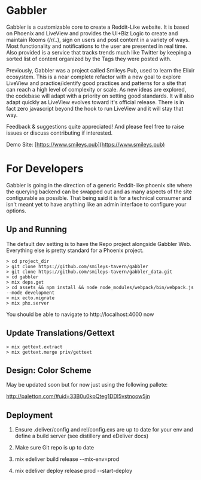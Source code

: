 # Gabbler

Gabbler is a customizable core to create a Reddit-Like website. It is based on Phoenix and LiveView and provides the UI+Biz Logic to create and maintain Rooms (/r/..), sign on users and post content in a variety of ways. Most functionality and notifications to the user are presented in real time. Also provided is a service that tracks trends much like Twitter by keeping a sorted list of content organized by the Tags they were posted with.

Previously, Gabbler was a project called Smileys Pub, used to learn the Elixir ecosystem. This is a near complete refactor with a new goal to explore LiveView and practice/identify good practices and patterns for a site that can reach a high level of complexity or scale. As new ideas are explored, the codebase will adapt with a priority on setting good standards. It will also adapt quickly as LiveView evolves toward it's official release. There is in fact zero javascript beyond the hook to run LiveView and it will stay that way.

Feedback & suggestions quite appreciated! And please feel free to raise issues or discuss contributing if interested.

Demo Site: [https://www.smileys.pub](https://www.smileys.pub)


# For Developers

Gabbler is going in the direction of a generic Reddit-like phoenix site where the querying backend can be swapped out and as many aspects of the site configurable as possible. That being said it is for a technical consumer and isn't meant yet to have anything like an admin interface to configure your options.

## Up and Running

The default dev setting is to have the Repo project alongside Gabbler Web. Everything else is pretty standard for a Phoenix project.

```
> cd project_dir
> git clone https://github.com/smileys-tavern/gabbler
> git clone https://github.com/smileys-tavern/gabbler_data.git
> cd gabbler
> mix deps.get
> cd assets && npm install && node node_modules/webpack/bin/webpack.js --mode development
> mix ecto.migrate
> mix phx.server
```

You should be able to navigate to http://localhost:4000 now


## Update Translations/Gettext

```
> mix gettext.extract
> mix gettext.merge priv/gettext
```

## Design: Color Scheme

May be updated soon but for now just using the following pallete:

http://paletton.com/#uid=33B0u0kpQteg1DDl5vstnoow5jn


## Deployment

1. Ensure .deliver/config and rel/config.exs are up to date for your env and define a build server (see distillery and eDeliver docs)

2. Make sure Git repo is up to date

3. mix edeliver build release --mix-env=prod

4. mix edeliver deploy release prod --start-deploy
